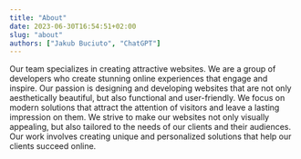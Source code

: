 ```yaml
---
title: "About"
date: 2023-06-30T16:54:51+02:00
slug: "about"
authors: ["Jakub Buciuto", "ChatGPT"]
---
```


Our team specializes in creating attractive websites. We are a group of developers who create stunning online experiences that engage and inspire. Our passion is designing and developing websites that are not only aesthetically beautiful, but also functional and user-friendly. We focus on modern solutions that attract the attention of visitors and leave a lasting impression on them. We strive to make our websites not only visually appealing, but also tailored to the needs of our clients and their audiences. Our work involves creating unique and personalized solutions that help our clients succeed online.